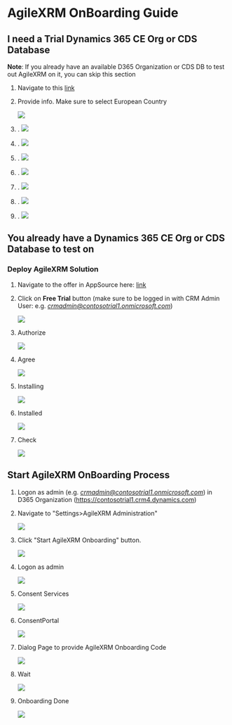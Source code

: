 # AgileXRM OnBoarding Guide

## I need a Trial Dynamics 365 CE Org or CDS Database
**Note**: If you already have an available D365 Organization or CDS DB to test out AgileXRM on it, you can skip this section
1. Navigate to this [link](https://signup.microsoft.com/Signup?OfferId=bd569279-37f5-4f5c-99d0-425873bb9a4b&dl=DYN365_ENTERPRISE_PLAN1&Culture=en-us&Country=es&ali=1)
2. Provide info. Make sure to select European Country

   ![](media/OnBoardingGuide/OnBoarding-CreateD365Org-Landing.PNG)

3. .
   ![](media/OnBoardingGuide/OnBoarding-CreateD365Org-AdminUser.PNG)

4. .
   ![](media/OnBoardingGuide/OnBoarding-CreateD365Org-NotARobot.PNG)

5. .
   ![](media/OnBoardingGuide/OnBoarding-CreateD365Org-NotARobotCode.PNG)

6. .
   ![](media/OnBoardingGuide/OnBoarding-CreateD365Org-Provisioning.PNG)

7. .
   ![](media/OnBoardingGuide/OnBoarding-CreateD365Org-SetupComponents.PNG)

8. .
   ![](media/OnBoardingGuide/OnBoarding-CreateD365Org-Setup.PNG)

9. .
   ![](media/OnBoardingGuide/OnBoarding-CreateD365Org-SetupDone.PNG)

## You already have a Dynamics 365 CE Org or CDS Database to test on

### Deploy AgileXRM Solution
1. Navigate to the offer in AppSource here: [link](https://appsource.microsoft.com/en-us/product/dynamics-crm/agilepointinc.agilexrm-preview?flightCodes=x3gvdAYcrkxQaR9L&pub_source=email&pub_status=success)

2. Click on **Free Trial** button (make sure to be logged in with CRM Admin User: e.g. *crmadmin@contosotrial1.onmicrosoft.com*)

   ![](media/OnBoardingGuide/OnBoarding-AppSource-FreeTrial.PNG)

3. Authorize

   ![](media/OnBoardingGuide/OnBoarding-AppSource-Authorize.PNG)

4. Agree

   ![](media/OnBoardingGuide/OnBoarding-AppSource-Agree.PNG)

5. Installing

   ![](media/OnBoardingGuide/OnBoarding-AppSource-Installing.PNG)

6. Installed

   ![](media/OnBoardingGuide/OnBoarding-AppSource-Installed.PNG)

7. Check

   ![](media/OnBoardingGuide/OnBoarding-AppSource-Check.PNG)


## Start AgileXRM OnBoarding Process
1. Logon as admin (e.g. *crmadmin@contosotrial1.onmicrosoft.com*) in D365 Organization (https://contosotrial1.crm4.dynamics.com)

2. Navigate to "Settings>AgileXRM Administration"

   ![](media/OnBoardingGuide/Onboarding-AppSource-D365Org.PNG)

3. Click "Start AgileXRM Onboarding" button. 

   ![](media/OnBoardingGuide/Onboarding-AgileXRM-Start.PNG)

4. Logon as admin

   ![](media/OnBoardingGuide/Onboarding-AgileXRM-Logon.PNG)

5. Consent Services

   ![](media/OnBoardingGuide/Onboarding-AgileXRM-ConsentServices.PNG)

6. ConsentPortal 

   ![](media/OnBoardingGuide/Onboarding-AgileXRM-ConsentPortal.PNG)

7. Dialog Page to provide AgileXRM Onboarding Code

   ![](media/OnBoardingGuide/Onboarding-AgileXRM-CodeDialogPage.PNG)

8. Wait

   ![](media/OnBoardingGuide/Onboarding-AgileXRM-Wait.PNG)

9. Onboarding Done

   ![](media/OnBoardingGuide/Onboarding-AgileXRM-Done.PNG)
